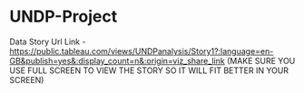 # UNDP-Project
Data Story Url Link - 
   https://public.tableau.com/views/UNDPanalysis/Story1?:language=en-GB&publish=yes&:display_count=n&:origin=viz_share_link
   (MAKE SURE YOU USE FULL SCREEN TO VIEW THE STORY SO IT WILL FIT BETTER IN YOUR SCREEN)
